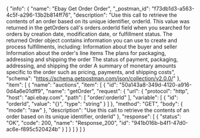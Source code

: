 {
  "info": {
    "name": "Ebay Get Order Order",
    "_postman_id": "f73db1d3-a563-4c5f-a296-13b2b814ff76",
    "description": "Use this call to retrieve the contents of an order based on its unique identifier, orderId. This value was returned in the getOrders call's orders.orderId field when you searched for orders by creation date, modification date, or fulfillment status. The returned Order object contains information you can use to create and process fulfillments, including: Information about the buyer and seller Information about the order's line items The plans for packaging, addressing and shipping the order The status of payment, packaging, addressing, and shipping the order A summary of monetary amounts specific to the order such as pricing, payments, and shipping costs",
    "schema": "https://schema.getpostman.com/json/collection/v2.0.0/"
  },
  "item": [
    {
      "name": "auctions",
      "item": [
        {
          "id": "50a143a8-349d-4120-a916-0d4a6e01dff9",
          "name": "getOrder",
          "request": {
            "url": {
              "protocol": "http",
              "host": "api.ebay.com",
              "path": [
                "order/:orderId"
              ],
              "variable": [
                {
                  "id": "orderId",
                  "value": "{}",
                  "type": "string"
                }
              ]
            },
            "method": "GET",
            "body": {
              "mode": "raw"
            },
            "description": "Use this call to retrieve the contents of an order based on its unique identifier, orderId"
          },
          "response": [
            {
              "status": "OK",
              "code": 200,
              "name": "Response_200",
              "id": "941b016b-b4f1-47d0-ac6e-f895c520424b"
            }
          ]
        }
      ]
    }
  ]
}